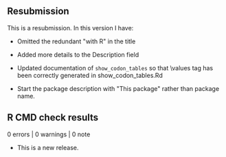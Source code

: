 ## Resubmission
This is a resubmission. In this version I have:

* Omitted the redundant "with R" in the title

* Added more details to the Description field

* Updated documentation of `show_codon_tables` so that \values tag has been
  correctly generated in show_codon_tables.Rd

* Start the package description with "This package" rather than package name.
 
## R CMD check results

0 errors | 0 warnings | 0 note

* This is a new release.

